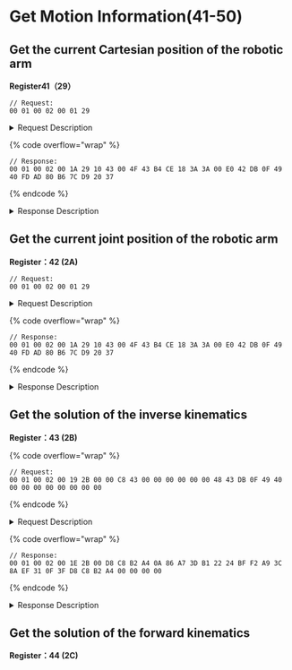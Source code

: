 # Get Motion Information(41-50)

## Get the current Cartesian position of the robotic arm

**Register41（29）**

```
// Request:
00 01 00 02 00 01 29
```

<details>

<summary>Request Description</summary>

```
//00 01    U16, Transaction ID
//00 02    U16, Protocol Identifier
//00 01    U16, Length 
//29       U8, Register
```

</details>

{% code overflow="wrap" %}
```
// Response:
00 01 00 02 00 1A 29 10 43 00 4F 43 B4 CE 18 3A 3A 00 E0 42 DB 0F 49 40 FD AD 80 B6 7C D9 20 37
```
{% endcode %}

<details>

<summary>Response Description</summary>

```
//00 01    U16, Transaction ID
//00 02    U16, Protocol Identifier
//00 1A    U16, Length 
//29       U8, Register
//10       U8, State
//43 00 4F 43	fp32, x=207mm
//B4 CE 18 3A	fp32, y=0mm
//3A 00 E0 42	fp32, z=112mm
//DB 0F 49 40	fp32, roll=π
//FD AD 80 B6	fp32, pitch=0
//7C D9 20 37	fp32, yaw=0
```

</details>





## Get the current joint position of the robotic arm

**Register：42 (2A)**

```
// Request:
00 01 00 02 00 01 29
```

<details>

<summary>Request Description</summary>

```
//00 01    U16, Transaction ID
//00 02    U16, Protocol Identifier
//00 01    U16, Length 
//29       U8, Register
```

</details>

{% code overflow="wrap" %}
```
// Response:
00 01 00 02 00 1A 29 10 43 00 4F 43 B4 CE 18 3A 3A 00 E0 42 DB 0F 49 40 FD AD 80 B6 7C D9 20 37
```
{% endcode %}

<details>

<summary>Response Description</summary>

```
//00 01    U16, Transaction ID
//00 02    U16, Protocol Identifier
//00 1A    U16, Length 
//29       U8, Register
//10       U8, State
//43 00 4F 43	fp32, x=207mm
//B4 CE 18 3A	fp32, y=0mm
//3A 00 E0 42	fp32, z=112mm
//DB 0F 49 40	fp32, roll=π
//FD AD 80 B6	fp32, pitch=0
//7C D9 20 37	fp32, yaw=0
```

</details>





## Get the solution of the inverse kinematics

**Register：43 (2B)**

{% code overflow="wrap" %}
```
// Request:
00 01 00 02 00 19 2B 00 00 C8 43 00 00 00 00 00 00 48 43 DB 0F 49 40 00 00 00 00 00 00 00 00 
```
{% endcode %}

<details>

<summary>Request Description</summary>

```
//00 01    U16, Transaction ID
//00 02    U16, Protocol Identifier
//00 19    U16, Length 
//2B       U8, Register
//00 00 C8 43	fp32, x=400mm
//00 00 00 00	fp32, y=0mm
//00 00 48 43	fp32, z=200mm
//DB 0F 49 40	fp32, roll=π
//00 00 00 00	fp32, pitch=0
//00 00 00 00	fp32, yaw=0
```

</details>

{% code overflow="wrap" %}
```
// Response:
00 01 00 02 00 1E 2B 00 D8 C8 B2 A4 0A 86 A7 3D B1 22 24 BF F2 A9 3C 8A EF 31 0F 3F D8 C8 B2 A4 00 00 00 00
```
{% endcode %}

<details>

<summary>Response Description</summary>

```
//00 01    U16, Transaction ID
//00 02    U16, Protocol Identifier
//00 19    U16, Length 
//2B       U8, Register
//00       U8, State
//D8 C8 B2 A4     fp32, joint1= 0
//0A 86 A7 3D     fp32, joint2=0.081803
//B1 22 24 BF     fp32, joint3=-0.641152
//F2 A9 3C 8A     fp32, joint4=0
//EF 31 0F 3F     fp32, joint5=0.559349
//D8 C8 B2 A4     fp32, joint6=0
//00 00 00 00     fp32, joint7=0
```

</details>







## Get the solution of the forward kinematics

**Register：44 (2C)**





























